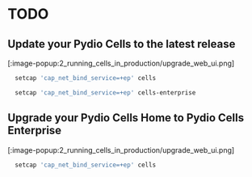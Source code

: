 # TODO



## Update your Pydio Cells to the latest release

[:image-popup:2_running_cells_in_production/upgrade_web_ui.png]

```sh
  setcap 'cap_net_bind_service=+ep' cells
```

```sh
  setcap 'cap_net_bind_service=+ep' cells-enterprise
```

## Upgrade your Pydio Cells Home to Pydio Cells Enterprise

[:image-popup:2_running_cells_in_production/upgrade_web_ui.png]

```sh
  setcap 'cap_net_bind_service=+ep' cells
```